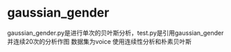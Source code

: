 # gaussian_gender
gaussian_gender.py是进行单次的贝叶斯分析，test.py是引用gaussian_gender并连续20次的分析作图
数据集为voice
使用连续性分析和朴素贝叶斯

